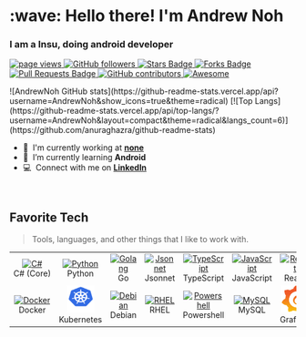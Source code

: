 <h1 align="left" id="macropower-title">:wave: Hello there! I'm Andrew Noh</h1>
<h3 align="left">I am a Insu, doing android developer</h3>

<p align="left">
  <a href="https://github.com/AndrewNoh/AndrewNoh">
    <img src="https://komarev.com/ghpvc/?username=AndrewNoh" alt="page views" />
  </a>
  <a href="https://github.com/AndrewNoh?tab=followers">
    <img alt="GitHub followers" src="https://img.shields.io/github/followers/AndrewNoh?color=green&logo=github">
  </a>
  <a href="https://github.com/AndrewNoh/awesome-github-profile-readme/stargazers">
    <img src="https://img.shields.io/github/stars/AndrewNoh/awesome-github-profile-readme" alt="Stars Badge"/>
  </a>
  <a href="https://github.com/AndrewNoh/awesome-github-profile-readme/network/members">
    <img src="https://img.shields.io/github/forks/AndrewNoh/awesome-github-profile-readme" alt="Forks Badge"/>
  </a>
  <a href="https://github.com/AndrewNoh/awesome-github-profile-readme/pulls">
    <img src="https://img.shields.io/github/issues-pr/AndrewNoh/awesome-github-profile-readme" alt="Pull Requests Badge"/>
  </a>
  <a href="https://github.com/AndrewNoh/awesome-github-profile-readme/graphs/contributors">
    <img alt="GitHub contributors" src="https://img.shields.io/github/contributors/AndrewNoh/awesome-github-profile-readme?color=2b9348">
  </a>
  <a href="https://github.com/abhisheknaiidu/awesome-github-profile-readme">
    <img alt="Awesome" src="https://awesome.re/mentioned-badge.svg">
  </a>
</p>
![AndrewNoh GitHub stats](https://github-readme-stats.vercel.app/api?username=AndrewNoh&show_icons=true&theme=radical)
[![Top Langs](https://github-readme-stats.vercel.app/api/top-langs/?username=AndrewNoh&layout=compact&theme=radical&langs_count=6)](https://github.com/anuraghazra/github-readme-stats)

- :office: &nbsp;I'm currently working at **[none]**
- :seedling: &nbsp;I’m currently learning **Android**
- :computer: &nbsp;Connect with me on **[LinkedIn]**

<br>

<h2 align="left" id="macropower-tech">Favorite Tech</h2>

> Tools, languages, and other things that I like to work with.

<table>
  <tr>
    <td align="center" width="96">
      <a href="#macropower-tech">
        <img src="./img/csharp-original.svg" width="48" height="48" alt="C#" />
      </a>
      <br>C#&nbsp;(Core)
    </td>
    <td align="center" width="96">
      <a href="#macropower-tech">
        <img src="./img/python-original.svg" width="48" height="48" alt="Python" />
      </a>
      <br>Python
    </td>
    <td align="center" width="96">
      <a href="#macropower-tech">
        <img src="./img/go-flat.svg" width="48" height="48" alt="Golang" />
      </a>
      <br>Go
    </td>
    <td align="center" width="96">
      <a href="#macropower-tech">
        <img src="https://jsonnet.org/img/isologo.svg" width="48" height="48" alt="Jsonnet" />
      </a>
      <br>Jsonnet
    </td>
    <td align="center" width="96">
      <a href="#macropower-tech">
        <img src="./img/typescript-original.svg" width="48" height="48" alt="TypeScript" />
      </a>
      <br>TypeScript
    </td>
    <td align="center" width="96">
      <a href="#macropower-tech">
        <img src="./img/javascript-original.svg" width="48" height="48" alt="JavaScript" />
      </a>
      <br>JavaScript
    </td>
    <td align="center" width="96">
      <a href="#macropower-tech" >
        <img src="./img/react-original.svg" width="48" height="48" alt="React" />
      </a>
      <br>React
    </td>
    <td align="center" width="96">
      <a href="#macropower-tech">
        <img src="./img/bootstrap-plain.svg" width="48" height="48" alt="Bootstrap" />
      </a>
      <br>Bootstrap
    </td>
    <td align="center" width="96">
      <a href="#macropower-tech">
        <img src="./img/sass-original.svg" width="48" height="48" alt="Sass" />
      </a>
      <br>Sass
    </td>
  </tr>
  <tr>
    <td align="center" width="96"> 
      <a href="#macropower-tech" >
        <img src="./img/docker-original.svg" width="48" height="48" alt="Docker" />
      </a>
      <br>Docker
    </td>
    <td align="center" width="96">
      <a href="#macropower-tech" >
        <img src="https://raw.githubusercontent.com/cncf/artwork/master/projects/kubernetes/icon/color/kubernetes-icon-color.svg" width="48" height="48" alt="Kubernetes" />
      </a>
      <br>Kubernetes
    </td>
    <td align="center"  width="96">
      <a href="#macropower-tech">
        <img src="./img/debian-original.svg" width="48" height="48" alt="Debian" />
      </a>
      <br>Debian
    </td>
    <td align="center"  width="96">
      <a href="#macropower-tech">
        <img src="./img/redhat-original.svg" width="48" height="48" alt="RHEL" />
      </a>
      <br>RHEL
    </td>
    <td align="center" width="96">
      <a href="#macropower-tech">
        <img src="https://raw.githubusercontent.com/PowerShell/PowerShell/master/assets/ps_black_128.svg" width="48" height="48" alt="Powershell" />
      </a>
      <br>Powershell
    </td>
    <td align="center"  width="96">
      <a href="#macropower-tech">
        <img src="./img/mysql-original.svg" width="48" height="48" alt="MySQL" />
      </a>
      <br>MySQL
    </td>
    <td align="center" width="96">
      <a href="#macropower-tech" >
        <img src="https://raw.githubusercontent.com/grafana/grafana/master/public/img/grafana_icon.svg" width="48" height="48" alt="Grafana" />
      </a>
      <br>Grafana
    </td>
    <td align="center" width="96">
      <a href="#macropower-tech" >
        <img src="https://github.com/cncf/artwork/blob/master/projects/prometheus/icon/color/prometheus-icon-color.svg" width="48" height="48" alt="Prometheus" />
      </a>
      <br>Prometheus
    </td>
    <td align="center" width="96">
      <a href="#macropower-tech" >
        <img src="https://raw.githubusercontent.com/cncf/artwork/master/projects/thanos/icon/color/thanos-icon-color.svg" width="48" height="48" alt="Thanos" />
      </a>
      <br>Thanos
    </td>
  </tr>
</table>

<!-- links -->

[none]: https://github.com/AndrewNoh/
[linkedin]: https://user-images.githubusercontent.com/32383693/184526239-886170d4-1fee-4628-9dbe-b1d9a0a950bd.png
